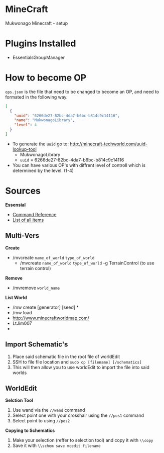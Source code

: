 MineCraft
=========

Mukwonago Minecraft - setup


Plugins Installed
=================
+ EssentialsGroupManager



How to become OP
================
`ops.json` is the file that need to be changed to become an OP, and need to formated in the following way.
```json
[
  {
    "uuid": "6266de27-82bc-4da7-b6bc-b814c9c14116",
    "name": "MukwonagoLibrary",
    "level": 4
  }
]
```
+ To generate the `uuid` go to: http://minecraft-techworld.com/uuid-lookup-tool
  * MukwonagoLibrary
  * `uuid` = 6266de27-82bc-4da7-b6bc-b814c9c14116
+ You can have various OP's with diffrent level of controll which is determined by the level. (1-4)




Sources
=======
__Essensial__
+ [Command Reference](http://wiki.ess3.net/wiki/Command_Reference)
+ [List of all items](http://minecraft-ids.grahamedgecombe.com/)   


Multi-Vers
----------
__Create__
+ /mvcreate `name_of_world` `type_of_world`
  * /mvcreate `name_of_world` `type_of_world` -g TerrainControl  (to use terrain control)

__Remove__
+ /mvremove `world_name`

__List World__
+ /mw create <world name> [generator] [seed]
  *  
+ /mw load
+ http://www.minecraftworldmap.com/
+ LtJim007
+ 


Import Schematic's
------------------

1. Place said schematic file in the root file of worldEdit
2. SSH to file file location and `sudo cp [filename] [/schematics]`
3. This will then allow you to use worldEdit to import the file into said worlds

WorldEdit
---------
__Selction Tool__

1. Use wand via the `//wand` command
2. Select point one with your crosshair using the `//pos1` command
3. Select point to using `//pos2`

__Copying to Schematics__

1. Make your selection (reffer to selection tool) and copy it with `\\copy`
2. Save it with `\\schem save mcedit filename`

